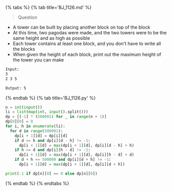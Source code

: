 {% tabs %}
{% tab title='BJ_1126.md' %}

> Question

* A tower can be built by placing another block on top of the block
* At this time, two pagodas were made, and the two towers were to be the same height and as high as possible
* Each tower contains at least one block, and you don't have to write all the blocks
* When given the height of each block, print out the maximum height of the tower you can make

```txt
Input:
3
2 3 5

Output: 5
```

{% endtab %}
{% tab title='BJ_1126.py' %}

```py
n = int(input())
li = list(map(int, input().split()))
dp = [[-1] * (500001) for _ in range(n + 1)]
dp[0][0] = 0
for i, h in enumerate(li):
  for d in range(500001):
    dp[i + 1][d] = dp[i][d]
    if d >= h and dp[i][d - h] != -1:
      dp[i + 1][d] = max(dp[i + 1][d], dp[i][d - h] + h)
    if h >= d and dp[i][h - d] != -1:
      dp[i + 1][d] = max(dp[i + 1][d], dp[i][h - d] + d)
    if d + h <= 500000 and dp[i][d + h] != -1:
      dp[i + 1][d] = max(dp[i + 1][d], dp[i][d + h])

print(-1 if dp[n][0] == 0 else dp[n][0])
```

{% endtab %}
{% endtabs %}
